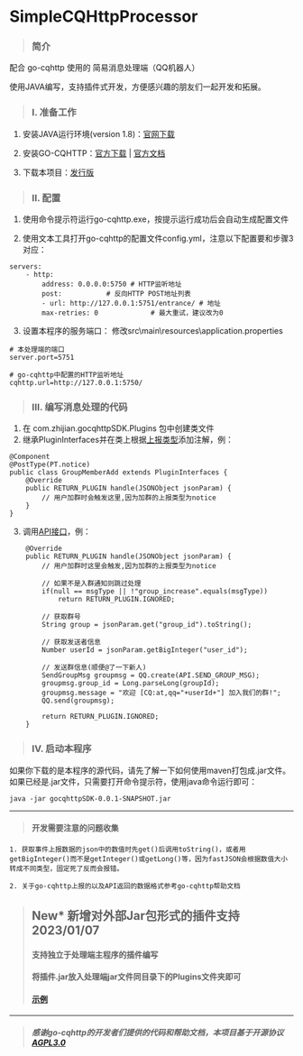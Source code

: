 # SimpleCQHttpProcessor

>### 简介
配合 go-cqhttp 使用的 简易消息处理端（QQ机器人）

使用JAVA编写，支持插件式开发，方便感兴趣的朋友们一起开发和拓展。

>### I. 准备工作
1. 安装JAVA运行环境(version 1.8)：[官网下载](https://www.oracle.com/java/technologies/downloads/#java8-windows) 

2. 安装GO-CQHTTP：[官方下载](https://github.com/Mrs4s/go-cqhttp/releases) | [官方文档](https://docs.go-cqhttp.org/)

3. 下载本项目：[发行版](https://gitee.com/q695290484/simple-cqhttp-processor/releases/download/Release/gocqhttpSDK-0.0.1-SNAPSHOT.jar)

>### II. 配置
1. 使用命令提示符运行go-cqhttp.exe，按提示运行成功后会自动生成配置文件

2. 使用文本工具打开go-cqhttp的配置文件config.yml，注意以下配置要和步骤3对应：
```
servers:
    - http:
        address: 0.0.0.0:5750 # HTTP监听地址
        post:           # 反向HTTP POST地址列表
        - url: http://127.0.0.1:5751/entrance/ # 地址
        max-retries: 0             # 最大重试，建议改为0
```


3. 设置本程序的服务端口：
修改src\main\resources\application.properties
```
# 本处理端的端口
server.port=5751

# go-cqhttp中配置的HTTP监听地址
cqhttp.url=http://127.0.0.1:5750/
```

>### III. 编写消息处理的代码
1. 在 com.zhijian.gocqhttpSDK.Plugins 包中创建类文件
2. 继承PluginInterfaces并在类上根据[上报类型](https://docs.go-cqhttp.org/reference/data_struct.html#post-type)添加注解，例：
```
@Component
@PostType(PT.notice)
public class GroupMemberAdd extends PluginInterfaces {
    @Override
    public RETURN_PLUGIN handle(JSONObject jsonParam) {
        // 用户加群时会触发这里,因为加群的上报类型为notice
    }
}
```
3. 调用[API接口](https://gitee.com/q695290484/simple-cqhttp-processor/blob/master/src/main/java/com/zhijian/gocqhttpSDK/PluginAPI/API.java)，例：
```
    @Override
    public RETURN_PLUGIN handle(JSONObject jsonParam) {
        // 用户加群时这里会触发,因为加群的上报类型为notice

        // 如果不是入群通知则跳过处理
        if(null == msgType || !"group_increase".equals(msgType))
            return RETURN_PLUGIN.IGNORED;

        // 获取群号
        String group = jsonParam.get("group_id").toString();

        // 获取发送者信息
        Number userId = jsonParam.getBigInteger("user_id");

        // 发送群信息(顺便@了一下新人)
        SendGroupMsg groupmsg = QQ.create(API.SEND_GROUP_MSG);
        groupmsg.group_id = Long.parseLong(groupId);
        groupmsg.message = "欢迎 [CQ:at,qq="+userId+"] 加入我们的群!";
        QQ.send(groupmsg);

        return RETURN_PLUGIN.IGNORED;
    }
```

>### IV. 启动本程序
如果你下载的是本程序的源代码，请先了解一下如何使用maven打包成.jar文件。如果已经是.jar文件，只需要打开命令提示符，使用java命令运行即可：
```
java -jar gocqhttpSDK-0.0.1-SNAPSHOT.jar
```

---
>#### 开发需要注意的问题收集
```
1. 获取事件上报数据的json中的数值时先get()后调用toString()，或者用getBigInteger()而不是getInteger()或getLong()等，因为fastJSON会根据数值大小转成不同类型，固定死了反而会报错。

2. 关于go-cqhttp上报的以及API返回的数据格式参考go-cqhttp帮助文档
```

>## New* 新增对外部Jar包形式的插件支持 2023/01/07
>#### 支持独立于处理端主程序的插件编写
>#### 将插件.jar放入处理端jar文件同目录下的Plugins文件夹即可
>#### [示例](https://gitee.com/q695290484/scqhp-plugindemo)


---
>##### _感谢go-cqhttp的开发者们提供的代码和帮助文档，本项目基于开源协议[AGPL3.0](https://gitee.com/q695290484/simple-cqhttp-processor/blob/master/LICENSE)_